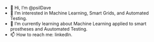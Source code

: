- 👋 Hi, I’m @psilDave
- 👀 I’m interested in Machine Learning, Smart Grids, and Automated Testing.
- 🌱 I’m currently learning about Machine Learning applied to smart prostheses and Auutomated Testing.
- 📫 How to reach me: linkedIn.

<!---
psilDave/psilDave is a ✨ special ✨ repository because its `README.md` (this file) appears on your GitHub profile.
You can click the Preview link to take a look at your changes.
--->
